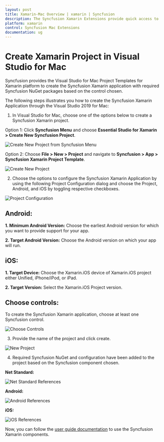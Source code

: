 ```yaml
---
layout: post
title: Xamarin-Mac Overview | xamarin | Syncfusion
description: The Syncfusion Xamarin Extensions provide quick access to create or configure the Syncfusion Xamarin projects
platform: xamarin
control: Syncfusion Mac Extensions
documentation: ug
---
```


# Create Xamarin Project in Visual Studio for Mac

Syncfusion provides the Visual Studio for Mac Project Templates for Xamarin platform to create the Syncfusion Xamarin application with required Syncfusion NuGet packages based on the control chosen.

The following steps illustrates you how to create the Syncfusion Xamarin Application through the Visual Studio 2019 for Mac:

1.	In Visual Studio for Mac, choose one of the options below to create a Syncfusion Xamarin project.

Option 1:
Click **Syncfusion Menu** and choose **Essential Studio for Xamarin > Create New Syncfusion Project**.

![Create New Project from Syncfusion Menu](ProjectTemplate_Images/Syncfusion_Menu.PNG)

Option 2:
Choose **File > New > Project** and navigate to **Syncfusion > App > Syncfusion Xamarin Project Template**.

![Create New Project](ProjectTemplate_Images/CreateNewProject.PNG)

2.	Choose the options to configure the Syncfusion Xamarin Application by using the following Project Configuration dialog and choose the Project, Android, and iOS by toggling respective checkboxes.

![Project Configuration](ProjectTemplate_Images/ProjectConfiguration.PNG)

## Android:

**1. Minimum Android Version:** Choose the earliest Android version for which you want to provide support for your app.

**2. Target Android Version:** Choose the Android version on which your app will run.

## iOS:

**1. Target Device:** Choose the Xamarin.iOS device of Xamarin.iOS project either Unified, iPhone/iPod, or iPad.

**2. Target Version:** Select the Xamarin.iOS Project version.  

## Choose controls:

To create the Syncfusion Xamarin application, choose at least one Syncfusion control.

![Choose Controls](ProjectTemplate_Images/ChooseControls.png)

3.  Provide the name of the project and click create.

![New Project](ProjectTemplate_Images/NewProject.png)

4.  Required Syncfusion NuGet and configuration have been added to the project based on the Syncfusion component chosen.

**Net Standard:**

![Net Standard References](ProjectTemplate_Images/NetStandardReferences.png)

**Android:**

![Android References](ProjectTemplate_Images/AndroidReferences.png)

**iOS:**

![iOS References](ProjectTemplate_Images/iOSReferences.png)

Now, you can follow the [user guide documentation](https://help.syncfusion.com/xamarin/introduction/overview) to use the Syncfusion Xamarin components.
